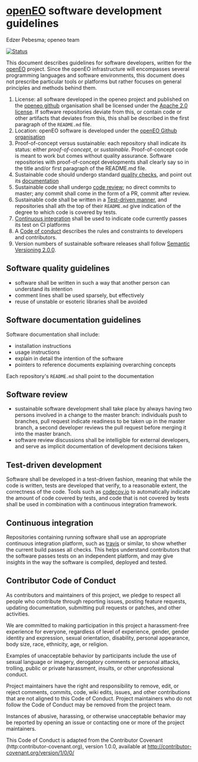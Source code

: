 # [openEO](http://openeo.org/) software development guidelines

Edzer Pebesma; openeo team 

[![Status](https://img.shields.io/badge/Status-proof--of--concept-yellow.svg)]()

This document describes guidelines for software developers, written
for the [openEO](http://openeo.org) project.  Since the openEO
infrastructure will encompasses several programming languages and
software environments, this document does not prescribe particular
tools or platforms but rather focuses on general principles and
methods behind them.

1. License: all software developed in the openeo project and published on the [openeo github](http://github.com/open-eo/) organisation shall be licensed under the [Apache 2.0 license](LICENSE). If software repositories deviate from this, or contain code or other artifacts that deviates from this, this shall be described in the first paragraph of the `README.md` file.
2. Location: openEO software is developed under the [openEO Github organisation](https://github.com/open-EO/)
3. Proof-of-concept versus sustainable: each repository shall indicate its status: either _proof-of-concept_, or _sustainable_. Proof-of-concept code is meant to work but comes without quality assurance. Software repositories with proof-of-concept developments shall clearly say so in the title and/or first paragraph of the README.md file.
4. Sustainable code should undergo standard [quality checks](#software-quality-guidelines), and point out its [documentation](#software-documentation-guidelines)
5. Sustainable code shall undergo [code review](#software-review);
no direct commits to master; any commit shall come in the form of
a PR, commit after review.
6. Sustainable code shall be written in a [Test-driven manner](test-driven-development), and repositories shall ath the top of their `README.md` give indication of the degree to which code is covered by tests.
7. [Continuous integration](#continuous-integration) shall be used to indicate code currently passes its test on CI platforms
8. A [Code of conduct](#contributor-code-of-conduct) describes the rules and constraints to developers and contributors.
9. Version numbers of sustainable software releases shall follow [Semantic Versioning 2.0.0](http://semver.org).  

## Software quality guidelines

* software shall be written in such a way that another person can understand its intention
* comment lines shall be used sparsely, but effectively
* reuse of unstable or esoteric libraries shall be avoided

## Software documentation guidelines

Software documentation shall include:
* installation instructions
* usage instructions
* explain in detail the intention of the software
* pointers to reference documents explaining overarching concepts 

Each repository's `README.md` shall point to the documentation

## Software review

* sustainable software development shall take place by always having two persons involved in a change to the master branch: individuals push to branches, pull request indicate readiness to be taken up in the master branch, a second developer reviews the pull request before merging it into the master branch.
* software review discussions shall be intelligible for external developers, and serve as implicit documentation of development decisions taken

## Test-driven development

Software shall be developed in a test-driven fashion, meaning that while the code is written, tests are developed that verify, to a reasonable extent, the correctness of the code. Tools such as [codecov.io](https://codecov.io/g) to automatically indicate the amount of code covered by tests, and code that is not covered by tests shall be used in combination with a continuous integration framework.

## Continuous integration

Repositories containing running software shall use
an appropriate continuous integration platform, such as
[travis](https://travis-ci.org/) or similar, to show whether the
current build passes all checks. This helps understand contributors
that the software passes tests on an independent platform, and
may give insights in the way the software is compiled, deployed
and tested.

## Contributor Code of Conduct

As contributors and maintainers of this project, we pledge to respect all people who 
contribute through reporting issues, posting feature requests, updating documentation,
submitting pull requests or patches, and other activities.

We are committed to making participation in this project a harassment-free experience for
everyone, regardless of level of experience, gender, gender identity and expression,
sexual orientation, disability, personal appearance, body size, race, ethnicity, age, or religion.

Examples of unacceptable behavior by participants include the use of sexual language or
imagery, derogatory comments or personal attacks, trolling, public or private harassment,
insults, or other unprofessional conduct.

Project maintainers have the right and responsibility to remove, edit, or reject comments,
commits, code, wiki edits, issues, and other contributions that are not aligned to this 
Code of Conduct. Project maintainers who do not follow the Code of Conduct may be removed 
from the project team.

Instances of abusive, harassing, or otherwise unacceptable behavior may be reported by 
opening an issue or contacting one or more of the project maintainers.

This Code of Conduct is adapted from the Contributor Covenant 
(http:contributor-covenant.org), version 1.0.0, available at 
http://contributor-covenant.org/version/1/0/0/
